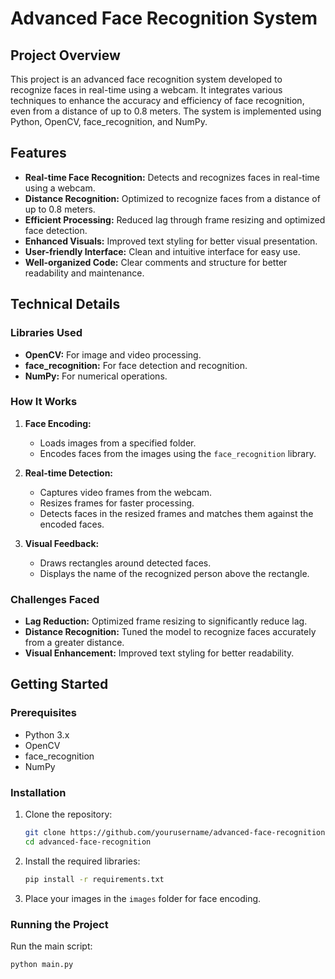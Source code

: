 # Advanced Face Recognition System

## Project Overview

This project is an advanced face recognition system developed to recognize faces in real-time using a webcam. It integrates various techniques to enhance the accuracy and efficiency of face recognition, even from a distance of up to 0.8 meters. The system is implemented using Python, OpenCV, face_recognition, and NumPy.

## Features

- **Real-time Face Recognition:** Detects and recognizes faces in real-time using a webcam.
- **Distance Recognition:** Optimized to recognize faces from a distance of up to 0.8 meters.
- **Efficient Processing:** Reduced lag through frame resizing and optimized face detection.
- **Enhanced Visuals:** Improved text styling for better visual presentation.
- **User-friendly Interface:** Clean and intuitive interface for easy use.
- **Well-organized Code:** Clear comments and structure for better readability and maintenance.

## Technical Details

### Libraries Used

- **OpenCV:** For image and video processing.
- **face_recognition:** For face detection and recognition.
- **NumPy:** For numerical operations.

### How It Works

1. **Face Encoding:** 
    - Loads images from a specified folder.
    - Encodes faces from the images using the `face_recognition` library.
    
2. **Real-time Detection:**
    - Captures video frames from the webcam.
    - Resizes frames for faster processing.
    - Detects faces in the resized frames and matches them against the encoded faces.
    
3. **Visual Feedback:**
    - Draws rectangles around detected faces.
    - Displays the name of the recognized person above the rectangle.

### Challenges Faced

- **Lag Reduction:** Optimized frame resizing to significantly reduce lag.
- **Distance Recognition:** Tuned the model to recognize faces accurately from a greater distance.
- **Visual Enhancement:** Improved text styling for better readability.

## Getting Started

### Prerequisites

- Python 3.x
- OpenCV
- face_recognition
- NumPy

### Installation

1. Clone the repository:
    ```sh
    git clone https://github.com/yourusername/advanced-face-recognition.git
    cd advanced-face-recognition
    ```

2. Install the required libraries:
    ```sh
    pip install -r requirements.txt
    ```

3. Place your images in the `images` folder for face encoding.

### Running the Project

Run the main script:
```sh
python main.py
